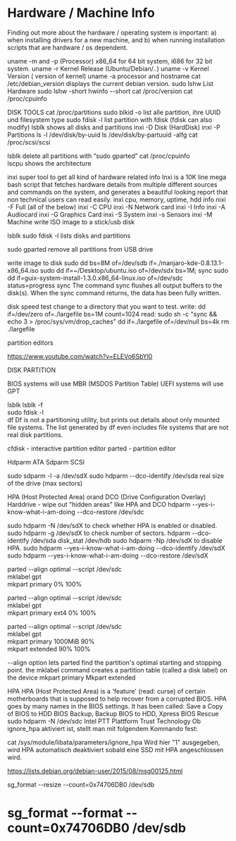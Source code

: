 # Hardware / Machine Info

Finding out more about the hardware / operating system is important: a) when installing drivers for a new machine, and b) when running installation scripts that are hardware / os dependent.

uname -m and -p   	(Processor)  x86_64  for 64 bit system, i686 for 32 bit system.
uname -r 	 	 	Kernel Release  (Ubuntu/Debian/..)
uname -v	 	 	Kernel Version  ( version of kernel)
uname -a 	 	 	processor and hostname
cat /etc/debian_version    	 displays the current debian version.
sudo lshw   		List Hardware
sudo lshw -short
hwinfo --short
cat /proc/version
cat /proc/cpuinfo


DISK TOOLS
cat /proc/partitions
sudo blkid -o list 	alle partition, ihre UUID und filesystem type
sudo fdisk -l    		list partition with fdisk (fdisk can also modify)
lsblk  			shows all disks and partitions
inxi -D    		Disk (HardDisk)
inxi -P   Partitions
ls -l /dev/disk/by-uuid
ls /dev/disk/by-partuuid -alfg
cat /proc/scsi/scsi


lsblk delete all partitions with “sudo gparted”
cat /proc/cpuinfo   
lscpu   shows the architecture



inxi super tool to get all kind of hardware related info
Inxi is a 10K line mega bash script that fetches hardware details from multiple different sources and commands on the system, and generates a beautiful looking report that non technical users can read easily.
inxi 	  cpu, memory, uptime, hdd info
nixi -F    Full (all of the below)
inxi -C    CPU
inxi -N   Network card 
inxi -I	 Info
inxi -A   Audiocard
inxi -G Graphics Card
inxi -S   System
inxi -s   Sensors
inxi -M Machine
write ISO image to a stick/usb disk

lsblk
sudo fdisk -l   lists disks and partitions


sudo gparted    remove all partitions from USB drive

write image to disk
sudo dd bs=8M of=/dev/sdb  if=./manjaro-kde-0.8.13.1-x86_64.iso 
sudo dd if=~/Desktop/ubuntu.iso of=/dev/sdx bs=1M; sync
sudo dd if=guix-system-install-1.3.0.x86_64-linux.iso of=/dev/sdc status=progress
sync
The command sync flushes all output buffers to the disk(s). When the sync command returns, the data has been fully written.


disk speed test
change to a directory that you want to  test.
write: 
dd if=/dev/zero of=./largefile bs=1M count=1024
read:
sudo sh -c "sync && echo 3 > /proc/sys/vm/drop_caches"
dd if=./largefile of=/dev/null bs=4k
rm ./largefile

partition editors


https://www.youtube.com/watch?v=ELEVo6SbYl0

DISK PARTITION 

BIOS systems will use MBR (MSDOS Partition Table)
UEFI systems will use GPT

lsblk 
lsblk -f    
sudo fdisk -l  
df   Df is not a partitioning utility, but prints out details about only mounted file systems. The list generated by df even includes file systems that are not real disk partitions.


cfdisk - interactive partition editor
parted  - partition editor


Hdparm            ATA
Sdparm            SCSI


sudo sdparm -l -a /dev/sdX
sudo hdparm --dco-identify /dev/sda
real size of the drive (max sectors)

HPA (Host Protected Area) orand DCO (Drive Configuration Overlay)
Harddrive - wipe out "hidden areas" like HPA and DCO
hdparm --yes-i-know-what-i-am-doing --dco-restore /dev/sdc

sudo hdparm -N /dev/sdX to check whether HPA is enabled or disabled.
sudo hdparm -g /dev/sdX to check number of sectors.
hdparm --dco-identify /dev/sda
disk_stat /dev/hdb
sudo hdparm -Np<MAX SECTORS> /dev/sdX to disable HPA.
sudo hdparm --yes-i-know-what-i-am-doing --dco-identify /dev/sdX
sudo hdparm --yes-i-know-what-i-am-doing --dco-restore /dev/sdX



parted --align optimal --script /dev/sdc \
    mklabel gpt \
    mkpart primary 0% 100%


parted --align optimal --script /dev/sdc \
    mklabel gpt \
    mkpart primary ext4 0% 100%


parted --align optimal --script /dev/sdc \
    mklabel gpt \
    mkpart primary 1000MiB 90% \
    mkpart extended 90% 100% 

--align option lets parted find the partition's optimal starting and stopping point.
the mklabel command creates a partition table (called a disk label) on the device
mkpart primary
Mkpart extended



HPA
HPA (Host Protected Area) is a 'feature' (read: curse) of certain motherboards that is supposed to help recover from a corrupted BIOS. HPA goes by many names in the BIOS settings.  It has been called: Save a Copy of BIOS to HDD
BIOS Backup, Backup BIOS to HDD, Xpress BIOS Rescue
sudo hdparm -N /dev/sdc
Intel PTT Plattform Trust Technology
Ob ignore_hpa aktiviert ist, stellt man mit folgendem Kommando fest:

cat /sys/module/libata/parameters/ignore_hpa
Wird hier "1" ausgegeben, wird HPA automatisch deaktiviert sobald eine SSD mit HPA angeschlossen wird.

https://lists.debian.org/debian-user/2015/08/msg00125.html

sg_format --resize --count=0x74706DB0 /dev/sdb

# sg_format --format --count=0x74706DB0 /dev/sdb
